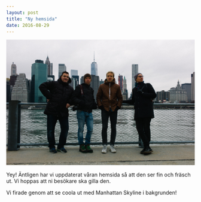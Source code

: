 ```yaml
---
layout: post
title: "Ny hemsida"
date: 2016-08-29
---
```


<div class="full-image">
<img src="/assets/bg.jpg" alt="Dotnet Mentor på Manhattan" />
</div>
<!--more-->

Yey! Äntligen har vi uppdaterat våran hemsida så att den ser fin och fräsch ut.
Vi hoppas att ni besökare ska gilla den.

Vi firade genom att se coola ut med Manhattan Skyline i bakgrunden!
